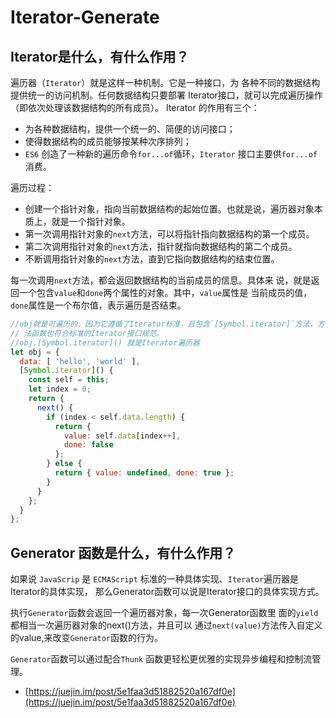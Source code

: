 # Iterator-Generate
## Iterator是什么，有什么作用？

遍历器（`Iterator`）就是这样一种机制。它是一种接口，为
各种不同的数据结构提供统一的访问机制。任何数据结构只要部署
Iterator接口，就可以完成遍历操作（即依次处理该数据结构的所有成员）。
Iterator 的作用有三个：

- 为各种数据结构，提供一个统一的、简便的访问接口；
- 使得数据结构的成员能够按某种次序排列；
- `ES6` 创造了一种新的遍历命令`for...of`循环，`Iterator` 接口主要供`for...of`消费。

遍历过程：

- 创建一个指针对象，指向当前数据结构的起始位置。也就是说，遍历器对象本质上，就是一个指针对象。
- 第一次调用指针对象的`next`方法，可以将指针指向数据结构的第一个成员。
- 第二次调用指针对象的`next`方法，指针就指向数据结构的第二个成员。
- 不断调用指针对象的`next`方法，直到它指向数据结构的结束位置。

每一次调用`next`方法，都会返回数据结构的当前成员的信息。具体来
说，就是返回一个包含`value`和`done`两个属性的对象。其中，`value`属性是
当前成员的值，`done`属性是一个布尔值，表示遍历是否结束。
```js
//obj就是可遍历的，因为它遵循了Iterator标准，且包含`[Symbol.iterator]`方法，方
// 法函数也符合标准的Iterator接口规范。
//obj.[Symbol.iterator]() 就是Iterator遍历器
let obj = {
  data: [ 'hello', 'world' ],
  [Symbol.iterator]() {
    const self = this;
    let index = 0;
    return {
      next() {
        if (index < self.data.length) {
          return {
            value: self.data[index++],
            done: false
          };
        } else {
          return { value: undefined, done: true };
        }
      }
    };
  }
};

```
## Generator 函数是什么，有什么作用？

如果说 `JavaScrip` 是 `ECMAScript` 标准的一种具体实现、`Iterator`遍历器是
Iterator的具体实现，
那么Generator函数可以说是Iterator接口的具体实现方式。

执行`Generator`函数会返回一个遍历器对象，每一次Generator函数里
面的`yield`都相当一次遍历器对象的next()方法，并且可以
通过`next(value)`方法传入自定义的value,来改变`Generator`函数的行为。

`Generator`函数可以通过配合`Thunk` 函数更轻松更优雅的实现异步编程和控制流管理。


- [https://juejin.im/post/5e1faa3d51882520a167df0e](https://juejin.im/post/5e1faa3d51882520a167df0e)

